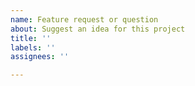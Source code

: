 ```yaml
---
name: Feature request or question
about: Suggest an idea for this project
title: ''
labels: ''
assignees: ''

---
```



